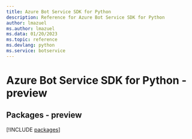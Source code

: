 ```yaml
---
title: Azure Bot Service SDK for Python
description: Reference for Azure Bot Service SDK for Python
author: lmazuel
ms.author: lmazuel
ms.data: 01/20/2023
ms.topic: reference
ms.devlang: python
ms.service: botservice
---
```

# Azure Bot Service SDK for Python - preview
## Packages - preview
[!INCLUDE [packages](bot-service-index.md)]